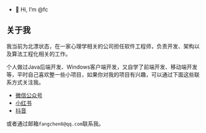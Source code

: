 - 👋 Hi, I’m @fc

## 关于我

我当前为北漂状态，在一家心理学相关的公司担任软件工程师，负责开发、架构以及算法工程化相关的工作。

个人做过Java后端开发、Windows客户端开发，又自学了前端开发、移动端开发等，平时自己喜欢整一些小项目，如果你对我的项目有兴趣，可以通过下面这些联系方式关注我。

- [微信公众号](https://mp.weixin.qq.com/s/7_u4NKdlrl_CNdTCzJAqiQ)
- [小红书](https://www.xiaohongshu.com/user/profile/5c13b22700000000050276f3)
- [抖音](https://v.douyin.com/UouCH9R/)

或者通过邮箱`fangchen6@qq.com`联系我。
